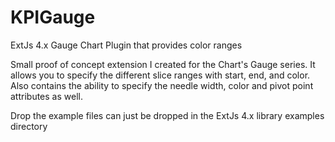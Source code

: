 # KPIGauge
ExtJs 4.x Gauge Chart Plugin that provides color ranges

Small proof of concept extension I created for the Chart's Gauge series. 
It allows you to specify the different slice ranges with start, end, and color. 
Also contains the ability to specify the needle width, color and pivot point attributes as well.


Drop the example files can just be dropped in the ExtJs 4.x library examples directory